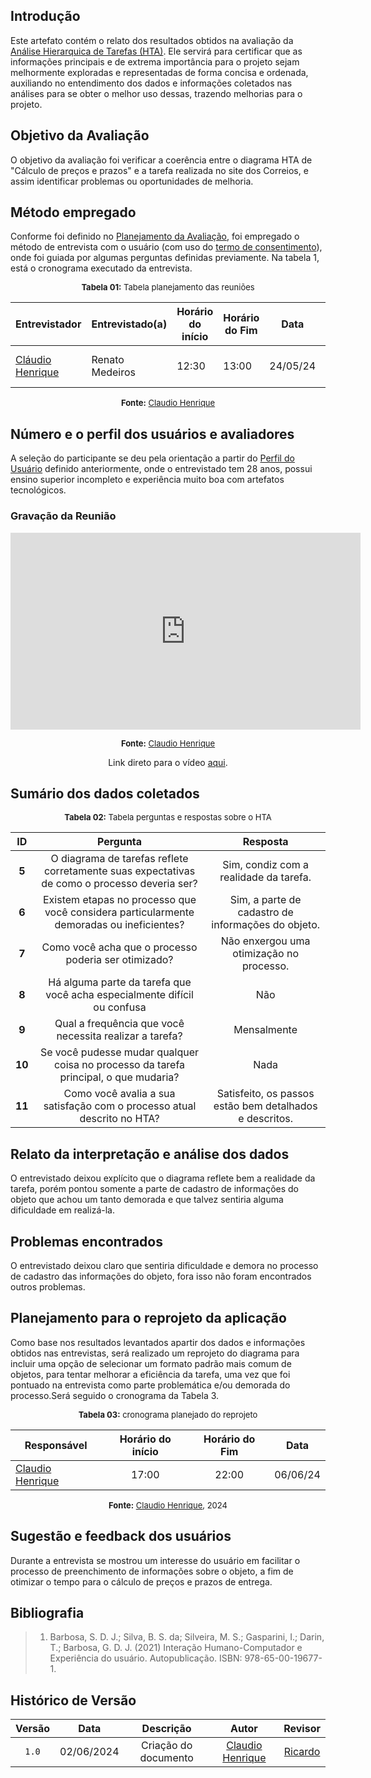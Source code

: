 ## Introdução

Este artefato contém o relato dos resultados obtidos na avaliação da [Análise Hierarquica de Tarefas (HTA)](https://interacao-humano-computador.github.io/2024.1-Correios/analise_de_requisitos/analise_tarefas/hta/). Ele servirá para certificar que as informações principais e de extrema importância para o projeto sejam melhormente exploradas e representadas de forma concisa e ordenada, auxiliando no entendimento dos dados e informações coletados nas análises para se obter o melhor uso dessas, trazendo melhorias para o projeto.

## Objetivo da Avaliação

O objetivo da avaliação foi verificar a coerência entre o diagrama HTA de "Cálculo de preços e prazos" e a tarefa realizada no site dos Correios, e assim identificar problemas ou oportunidades de melhoria.


## Método empregado


Conforme foi definido no [Planejamento da Avaliação](https://interacao-humano-computador.github.io/2024.1-Correios/design_avaliacao/nivel_1/analise_de_tarefas/planejamento-analise-tarefas/), foi empregado o método de entrevista com o usuário (com uso do [termo de consentimento](../../../../assets/Termo_de_consentimento(new).pdf)), onde foi guiada por algumas perguntas definidas previamente.
Na tabela 1, está o cronograma executado da entrevista.

<center>

<font size="2"><p style="text-align: center">**Tabela 01:** Tabela planejamento das reuniões</p></font>

| **Entrevistador** |**Entrevistado(a)**|**Horário do início**|**Horário do Fim**|**Data**|**Local**|
|--|--|--|--|--|--|
|[Cláudio Henrique][ClaudioGH]|Renato Medeiros|12:30|13:00|24/05/24| Sala I3 - FGA|


<font size="2"><p style="text-align: center">**Fonte:** [Claudio Henrique][ClaudioGH]</p></font>

</center>

## Número e o perfil dos usuários e avaliadores

A seleção do participante se deu pela orientação a partir do [Perfil do Usuário](https://interacao-humano-computador.github.io/2024.1-Correios/analise_de_requisitos/perfil_de_usuario/perfil_de_usuario/) definido anteriormente, onde o entrevistado tem 28 anos, possui ensino superior incompleto e experiência muito boa com artefatos tecnológicos.

### Gravação da Reunião

<iframe width="560" height="315" src="https://www.youtube.com/embed/7u53MSuU37A?si=4GSM20ma0886-qxv" title="YouTube video player" frameborder="0" allow="accelerometer; autoplay; clipboard-write; encrypted-media; gyroscope; picture-in-picture; web-share" referrerpolicy="strict-origin-when-cross-origin" allowfullscreen></iframe>


<font size="2"><p style="text-align: center">**Fonte:** [Claudio Henrique][ClaudioGH]</p></font>

<p style="text-align: center">Link direto para o vídeo <a href="https://www.youtube.com/watch?v=7u53MSuU37A">aqui</a>.</p> 

## Sumário dos dados coletados


<font size="2"><p style="text-align: center">**Tabela 02:** Tabela perguntas e respostas sobre o HTA</p></font>

| ID | Pergunta | Resposta |
|:---:|:---:|:----:|
| **5** | O diagrama de tarefas reflete corretamente suas expectativas de como o processo deveria ser? | Sim, condiz com a realidade da tarefa. |
| **6** | Existem etapas no processo que você considera particularmente demoradas ou ineficientes? | Sim, a parte de cadastro de informações do objeto. |  
| **7** | Como você acha que o processo poderia ser otimizado? | Não enxergou uma otimização no processo. |
| **8** | Há alguma parte da tarefa que você acha especialmente difícil ou confusa | Não |
| **9** | Qual a frequência que você necessita realizar a tarefa?  | Mensalmente |
| **10** | Se você pudesse mudar qualquer coisa no processo da tarefa principal, o que mudaria? | Nada |
| **11** | Como você avalia a sua satisfação com o processo atual descrito no HTA? | Satisfeito, os passos estão bem detalhados e descritos. |


## Relato da interpretação e análise dos dados

O entrevistado deixou explícito que o diagrama reflete bem a realidade da tarefa, porém pontou somente a parte de cadastro de informações do objeto que achou um tanto demorada e que talvez sentiria alguma dificuldade em realizá-la.

## Problemas encontrados

O entrevistado deixou claro que sentiria dificuldade e demora no processo de cadastro das informações do objeto, fora isso não foram encontrados outros problemas.


## Planejamento para o reprojeto da aplicação

Como base nos resultados levantados apartir dos dados e informações obtidos nas entrevistas, será realizado um reprojeto do diagrama para incluir uma opção de selecionar um formato padrão mais comum de objetos, para tentar melhorar a eficiência da tarefa, uma vez que foi pontuado na entrevista como parte problemática e/ou demorada do processo.Será seguido o cronograma da Tabela 3.

<center>

<font size="2"><p style="text-align: center">**Tabela 03:** cronograma planejado do reprojeto</p></font>

| **Responsável** |**Horário do início**|**Horário do Fim**|**Data**|
| -- | :--: | :--: | :--: |
|[Claudio Henrique][ClaudioGH]| 17:00 | 22:00 | 06/06/24|

<font size="2"><p style="text-align: center">**Fonte:** [Claudio Henrique][ClaudioGH], 2024 </p></font>
</center>


## Sugestão e feedback dos usuários

Durante a entrevista se mostrou um interesse do usuário em facilitar o processo de preenchimento de informações sobre o objeto, a fim de otimizar o tempo para o cálculo de preços e prazos de entrega.

## Bibliografia

> 1. Barbosa, S. D. J.; Silva, B. S. da; Silveira, M. S.; Gasparini, I.; Darin, T.; Barbosa, G. D. J. (2021) Interação Humano-Computador e Experiência do usuário. Autopublicação. ISBN: 978-65-00-19677-1. 

## Histórico de Versão

| Versão | Data | Descrição | Autor | Revisor
|:-:|:-:|:-:|:-:|:-:|
|`1.0`| 02/06/2024 | Criação do documento| [Claudio Henrique][ClaudioGH] | [Ricardo][RicardoGH] |

[GabrielfGH]: https://github.com/MMcLovin
[GabrielbGH]: https://github.com/https://github.com/Bertolazi
[ClaudioGH]: https://github.com/claudiohsc
[EliasGH]: https://www.github.com/EliasOliver21
[PabloGH]: https://github.com/pabloheika
[RicardoGH]: https://www.github.com/avmricardo
